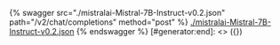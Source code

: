 [#generator:start]: <> ({ "template": "openapi" })
{% swagger src="./mistralai-Mistral-7B-Instruct-v0.2.json" path="/v2/chat/completions" method="post" %}
[./mistralai-Mistral-7B-Instruct-v0.2.json](./mistralai-Mistral-7B-Instruct-v0.2.json)
{% endswagger %}
[#generator:end]: <> ({})